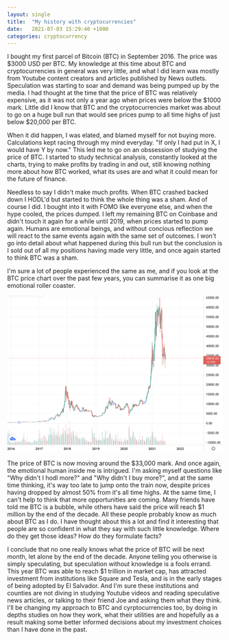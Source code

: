 ```yaml
---
layout: single
title:  "My history with cryptocurrencies"
date:   2021-07-03 15:29:40 +1000
categories: cryptocurrency
---
```


I bought my first parcel of Bitcoin (BTC) in September 2016. The price was $3000 USD per BTC. My knowledge at this time about BTC and cryptocurrencies in general was very little, and what I did learn was mostly from Youtube content creators and articles published by News outlets. Speculation was starting to soar and demand was being pumped up by the media. I had thought at the time that the price of BTC was relatively expensive, as it was not only a year ago when prices were below the $1000 mark. Little did I know that BTC and the cryptocurrencies market was about to go on a huge bull run that would see prices pump to all time highs of just below $20,000 per BTC.

When it did happen, I was elated, and blamed myself for not buying more. Calculations kept racing through my mind everyday. "If only I had put in X, I would have Y by now." This led me to go on an obssession of studying the price of BTC. I started to study technical analysis, constantly looked at the charts, trying to make profits by trading in and out, still knowing nothing more about how BTC worked, what its uses are and what it could mean for the future of finance.

Needless to say I didn't make much profits. When BTC crashed backed down I HODL'd but started to think the whole thing was a sham. And of course I did. I bought into it with FOMO like everyone else, and when the hype cooled, the prices dumped. I left my remaining BTC on Coinbase and didn't touch it again for a while until 2019, when prices started to pump again. Humans are emotional beings, and without concious reflection we will react to the same events again with the same set of outcomes. I won't go into detail about what happened during this bull run but the conclusion is I sold out of all my positions having made very little, and once again started to think BTC was a sham.

I'm sure a lot of people experienced the same as me, and if you look at the BTC price chart over the past few years, you can summarise it as one big emotional roller coaster. 

![image info](/assets/images/btc-chart.png)

The price of BTC is now moving around the $33,000 mark. And once again, the emotional human inside me is intrigued. I'm asking myself questions like "Why didn't I hodl more?" and "Why didn't I buy more?", and at the same time thinking, it's way too late to jump onto the train now, despite prices having dropped by almost 50% from it's all time highs. At the same time, I can't help to think that more opportunities are coming. Many friends have told me BTC is a bubble, while others have said the price will reach $1 million by the end of the decade. All these people probably know as much about BTC as I do. I have thought about this a lot and find it interesting that people are so confident in what they say with such little knowledge. Where do they get those ideas? How do they formulate facts? 

I conclude that no one really knows what the price of BTC will be next month, let alone by the end of the decade. Anyone telling you otherwise is simply speculating, but speculation without knowledge is a fools errand. This year BTC was able to reach $1 trillion in market cap, has attracted investment from institutions like Square and Tesla, and is in the early stages of being adopted by El Salvador. And I'm sure these institutions and counties are not diving in studying Youtube videos and reading speculative news articles, or talking to their friend Joe and asking them what they think. I'll be changing my approach to BTC and cyrptocurrencies too, by doing in depths studies on how they work, what their utilities are and hopefully as a result making some better informed decisions about my investment choices than I have done in the past.